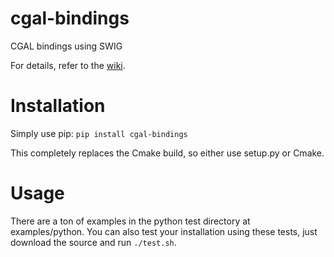 # cgal-bindings
CGAL bindings using SWIG

For details, refer to the [wiki](https://github.com/CGAL/cgal-swig-bindings/wiki).

# Installation
Simply use pip:
`pip install cgal-bindings`

This completely replaces the Cmake build, so either use setup.py or Cmake. 

# Usage
There are a ton of examples in the python test directory at examples/python. You can also test your installation using these tests, just download the source and run `./test.sh`. 

